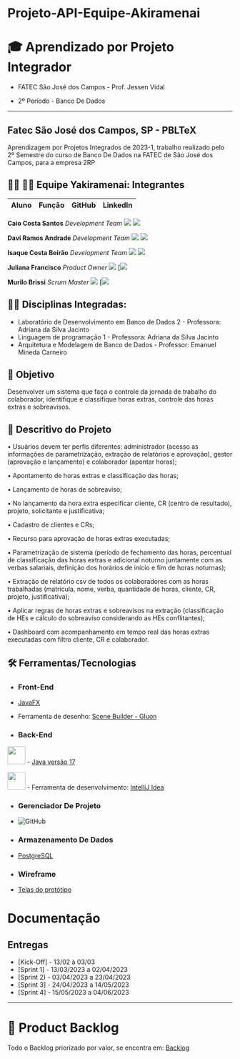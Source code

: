 # Projeto-API-Equipe-Akiramenai
 
# 🎓 Aprendizado por Projeto Integrador
* FATEC São José dos Campos - Prof. Jessen Vidal

* 2º Período - Banco De Dados

-----------------------------------------------------------------------------------------------------------------------------------------------------------


## Fatec São José dos Campos, SP - PBLTeX  
Aprendizagem por Projetos Integrados de 2023-1, trabalho realizado pelo 2º Semestre do curso de Banco De Dados na FATEC de São José dos Campos, para a empresa 2RP 

## 👨‍💻 👩‍💻 Equipe Yakiramenai: Integrantes

| Aluno            | Função           | GitHub                                                         | LinkedIn                                              |
| ---------------- | ---------------- | -------------------------------------------------------------- | ----------------------------------------------------- |

__Caio Costa Santos__  *Development Team* [![](https://bit.ly/3f9Xo0P)](https://github.com/Caio-eng-gif) [![](https://bit.ly/2P1ZogM)](https://www.linkedin.com/in/caio-costa-santos-7a7277195) 

__Davi Ramos Andrade__  *Development Team* [![](https://bit.ly/3f9Xo0P)](https://github.com/DaviRamosAndrade) [![](https://bit.ly/2P1ZogM)](https://www.linkedin.com/in/daviramosandrade-frontend) 

__Isaque Costa Beirão__ *Development Team* [![](https://bit.ly/3f9Xo0P)](https://github.com/isaquebeirao) [![](https://bit.ly/2P1ZogM)](https://www.linkedin.com/in/isaque-beirao-6b1769220/) 

__Juliana Francisco__ *Product Owner* [![](https://bit.ly/3f9Xo0P)](https://github.com/juliana-osss)       [![](https://bit.ly/2P1ZogM)

__Murilo Brissi__ *Scrum Master* [![](https://bit.ly/3f9Xo0P)](https://github.com/Murilobss)       [![](https://bit.ly/2P1ZogM)


## 👨‍🏫 Disciplinas Integradas:

- Laboratório de Desenvolvimento em Banco de Dados 2 - Professora: Adriana da Silva Jacinto
- Linguagem de programação 1 - Professora: Adriana da Silva Jacinto
- Arquitetura e Modelagem de Banco de Dados - Professor: Emanuel Mineda Carneiro

## 🎯 Objetivo
Desenvolver um sistema que faça o controle da jornada de trabalho do colaborador, identifique e classifique horas extras, controle das horas extras e sobreavisos.

## 💬 Descritivo do Projeto
• Usuários devem ter perfis diferentes: administrador (acesso as informações de parametrização,
extração de relatórios e aprovação), gestor (aprovação e lançamento) e colaborador (apontar
horas);

• Apontamento de horas extras e classificação das horas;

• Lançamento de horas de sobreaviso;

• No lançamento da hora extra especificar cliente, CR (centro de resultado), projeto, solicitante e
justificativa;

• Cadastro de clientes e CRs;

• Recurso para aprovação de horas extras executadas;

• Parametrização de sistema (período de fechamento das horas, percentual de classificação das
horas extras e adicional noturno juntamente com as verbas salariais, definição dos horários de
início e fim de horas noturnas);

• Extração de relatório csv de todos os colaboradores com as horas trabalhadas (matrícula, nome,
verba, quantidade de horas, cliente, CR, projeto, justificativa);

• Aplicar regras de horas extras e sobreavisos na extração (classificação de HEs e cálculo do
sobreaviso considerando as HEs conflitantes);

• Dashboard com acompanhamento em tempo real das horas extras executadas com filtro cliente,
CR e colaborador.


## 🛠️ Ferramentas/Tecnologias

* ### __Front-End__
 - [JavaFX](https://openjfx.io/)

 - Ferramenta de desenho: [Scene Builder - Gluon](https://gluonhq.com/products/scene-builder/)


* ### __Back-End__
 
 <img src="https://cdn.jsdelivr.net/gh/devicons/devicon/icons/java/java-original.svg" width="40" height="40" /> - [Java versão 17](https://aws.amazon.com/pt/corretto/?filtered-posts.sort-by=item.additionalFields.createdDate&filtered-posts.sort-order=desc)
 

 
            
 <img src="https://cdn.jsdelivr.net/gh/devicons/devicon/icons/intellij/intellij/intellij-original.svg" width="40" height="40" /> - Ferramenta de desenvolvimento: [IntelliJ Idea](https://www.jetbrains.com/pt-br/idea/download/#section=windows)

* ### __Gerenciador De Projeto__

 - ![GitHub](https://img.shields.io/badge/github-%23121011.svg?style=for-the-badge&logo=github&logoColor=white)


* ### __Armazenamento De Dados__
 - [PostgreSQL](https://www.postgresql.org/download/)


* ### __Wireframe__
 - [Telas do protótipo](shorturl.at/pHP38)

# Documentação

## Entregas
- [Kick-Off] - 13/02 à 03/03
- [Sprint 1] - 13/03/2023 a 02/04/2023
- [Sprint 2) - 03/04/2023 a 23/04/2023
- [Sprint 3] - 24/04/2023 a 14/05/2023
- [Sprint 4] - 15/05/2023 a 04/06/2023

-------------------------------------------------------------------------------------------------------------------------------------------------------------------

# 📝 Product Backlog

Todo o Backlog priorizado por valor, se encontra em: [Backlog]()
